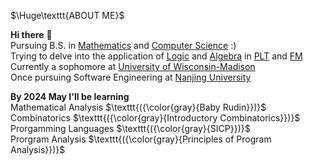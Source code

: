 $\Huge\texttt{ABOUT ME}$

<b>Hi there</b> 👋    
Pursuing B.S. in <ins>Mathematics</ins> and <ins>Computer Science</ins> :)       
Trying to delve into the application of <ins>Logic</ins> and <ins>Algebra</ins> in <ins>PLT</ins> and <ins>FM</ins>       
Currently a sophomore at <ins>University of Wisconsin-Madison</ins>      
Once pursuing Software Engineering at <ins>Nanjing University</ins>    
  

<b>By 2024 May I'll be learning</b>      
Mathematical Analysis $\texttt{({\color{gray}{Baby Rudin}})}$     
Combinatorics         $\texttt{({\color{gray}{Introductory Combinatorics}})}$      
Prorgamming Languages $\texttt{({\color{gray}{SICP}})}$              
Prorgram Analysis     $\texttt{({\color{gray}{Principles of Program Analysis}})}$          
